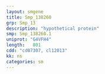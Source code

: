 ```yaml
---
layout: smgene
title: Smp_138260
grp: Smp_13
description: "hypothetical protein"
smp: Smp_138260.1
uniprot: "G4VFH4"
length:   801
cdd: "cd07307, cl12013"
kk: ns
categories: sm
---
```

